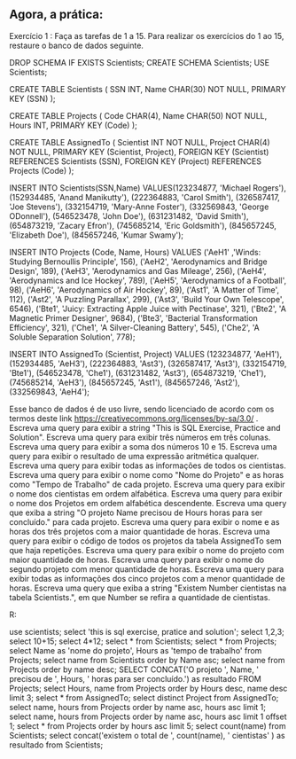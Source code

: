 ## Agora, a prática:
Exercício 1 : Faça as tarefas de 1 a 15.
Para realizar os exercícios do 1 ao 15, restaure o banco de dados seguinte.

DROP SCHEMA IF EXISTS Scientists;
CREATE SCHEMA Scientists;
USE Scientists;

CREATE TABLE Scientists (
  SSN INT,
  Name CHAR(30) NOT NULL,
  PRIMARY KEY (SSN)
);

CREATE TABLE Projects (
  Code CHAR(4),
  Name CHAR(50) NOT NULL,
  Hours INT,
  PRIMARY KEY (Code)
);

CREATE TABLE AssignedTo (
  Scientist INT NOT NULL,
  Project CHAR(4) NOT NULL,
  PRIMARY KEY (Scientist, Project),
  FOREIGN KEY (Scientist) REFERENCES Scientists (SSN),
  FOREIGN KEY (Project) REFERENCES Projects (Code)
);

INSERT INTO Scientists(SSN,Name)
  VALUES(123234877, 'Michael Rogers'),
    (152934485, 'Anand Manikutty'),
    (222364883, 'Carol Smith'),
    (326587417, 'Joe Stevens'),
    (332154719, 'Mary-Anne Foster'),
    (332569843, 'George ODonnell'),
    (546523478, 'John Doe'),
    (631231482, 'David Smith'),
    (654873219, 'Zacary Efron'),
    (745685214, 'Eric Goldsmith'),
    (845657245, 'Elizabeth Doe'),
    (845657246, 'Kumar Swamy');

 INSERT INTO Projects (Code, Name, Hours)
  VALUES ('AeH1' ,'Winds: Studying Bernoullis Principle', 156),
    ('AeH2', 'Aerodynamics and Bridge Design', 189),
    ('AeH3', 'Aerodynamics and Gas Mileage', 256),
    ('AeH4', 'Aerodynamics and Ice Hockey', 789),
    ('AeH5', 'Aerodynamics of a Football', 98),
    ('AeH6', 'Aerodynamics of Air Hockey', 89),
    ('Ast1', 'A Matter of Time', 112),
    ('Ast2', 'A Puzzling Parallax', 299),
    ('Ast3', 'Build Your Own Telescope', 6546),
    ('Bte1', 'Juicy: Extracting Apple Juice with Pectinase', 321),
    ('Bte2', 'A Magnetic Primer Designer', 9684),
    ('Bte3', 'Bacterial Transformation Efficiency', 321),
    ('Che1', 'A Silver-Cleaning Battery', 545),
    ('Che2', 'A Soluble Separation Solution', 778);

 INSERT INTO AssignedTo (Scientist, Project)
  VALUES (123234877, 'AeH1'),
    (152934485, 'AeH3'),
    (222364883, 'Ast3'),
    (326587417, 'Ast3'),
    (332154719, 'Bte1'),
    (546523478, 'Che1'),
    (631231482, 'Ast3'),
    (654873219, 'Che1'),
    (745685214, 'AeH3'),
    (845657245, 'Ast1'),
    (845657246, 'Ast2'),
    (332569843, 'AeH4');

Esse banco de dados é de uso livre, sendo licenciado de acordo com os termos deste link https://creativecommons.org/licenses/by-sa/3.0/ .
Escreva uma query para exibir a string "This is SQL Exercise, Practice and Solution".
Escreva uma query para exibir três números em três colunas.
Escreva uma query para exibir a soma dos números 10 e 15.
Escreva uma query para exibir o resultado de uma expressão aritmética qualquer.
Escreva uma query para exibir todas as informações de todos os cientistas.
Escreva uma query para exibir o nome como "Nome do Projeto" e as horas como "Tempo de Trabalho" de cada projeto.
Escreva uma query para exibir o nome dos cientistas em ordem alfabética.
Escreva uma query para exibir o nome dos Projetos em ordem alfabética descendente.
Escreva uma query que exiba a string "O projeto Name precisou de Hours horas para ser concluído." para cada projeto.
Escreva uma query para exibir o nome e as horas dos três projetos com a maior quantidade de horas.
Escreva uma query para exibir o código de todos os projetos da tabela AssignedTo sem que haja repetições.
Escreva uma query para exibir o nome do projeto com maior quantidade de horas.
Escreva uma query para exibir o nome do segundo projeto com menor quantidade de horas.
Escreva uma query para exibir todas as informações dos cinco projetos com a menor quantidade de horas.
Escreva uma query que exiba a string "Existem Number cientistas na tabela Scientists.", em que Number se refira a quantidade de cientistas.

R:

use scientists;
select 'this is sql exercise, pratice and solution';
select 1,2,3;
select 10+15;
select 4*12;
select * from Scientists;
select * from Projects;
select Name as 'nome do projeto', Hours as 'tempo de trabalho' from Projects;
select name from Scientists order by Name asc;
select name from Projects order by name desc;
SELECT CONCAT('O projeto ', Name, ' precisou de ', Hours, ' horas para ser concluído.') as resultado FROM Projects;
select Hours, name from Projects order by Hours desc, name desc limit 3;
select * from AssignedTo;
select distinct Project from AssignedTo;
select name, hours from Projects order by name asc, hours asc limit 1;
select name, hours from Projects order by name asc, hours asc limit 1 offset 1;
select * from Projects order by hours asc limit 5;
select count(name) from Scientists;
select concat('existem o total de ', count(name), ' cientistas' ) as resultado from Scientists;
